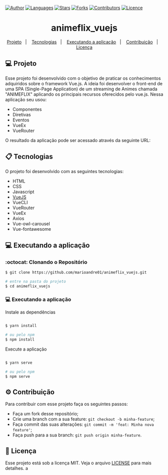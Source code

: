 [![Author](https://img.shields.io/badge/author-marioandre01-37C580?style=flat-square)](https://github.com/marioandre01)
[![Languages](https://img.shields.io/github/languages/count/marioandre01/animeflix_vuejs?color=%2337C580&style=flat-square)](#)
[![Stars](https://img.shields.io/github/stars/marioandre01/animeflix_vuejs?color=37C580&style=flat-square)](https://github.com/marioandre01/animeflix_vuejs/stargazers)
[![Forks](https://img.shields.io/github/forks/marioandre01/animeflix_vuejs?color=%2337C580&style=flat-square)](https://github.com/marioandre01/animeflix_vuejs/network/members)
[![Contributors](https://img.shields.io/github/contributors/marioandre01/animeflix_vuejs?color=37C580&style=flat-square)](https://github.com/marioandre01/animeflix_vuejs/graphs/contributors)
[![Licence](https://img.shields.io/github/license/marioandre01/animeflix_vuejs?color=%2337C580&style=flat-square)](https://github.com/marioandre01/animeflix_vuejs/blob/master/LICENCE.md)


<h1 align="center">
    animeflix_vuejs
</h1>

<p align="center"> 
  <a href="#-projeto">Projeto</a>&nbsp;&nbsp;&nbsp;|&nbsp;&nbsp;&nbsp;
  <a href="#-tecnologias">Tecnologias</a>&nbsp;&nbsp;&nbsp;|&nbsp;&nbsp;&nbsp;
  <!-- <a href="#-layout">Layout</a>&nbsp;&nbsp;&nbsp;|&nbsp;&nbsp;&nbsp; -->
  <a href="#-executando-a-aplicação">Executando a aplicação</a>&nbsp;&nbsp;&nbsp;|&nbsp;&nbsp;&nbsp;
  <a href="#gear-contribuição">Contribuição</a>&nbsp;&nbsp;&nbsp;|&nbsp;&nbsp;&nbsp;
  <a href="#memo-licença">Licença</a>
</p>

## 💻 Projeto

Esse projeto foi desenvolvido com o objetivo de praticar os conhecimentos adquiridos sobre o framework Vue.js. A ideia foi desenvolver o front-end de uma SPA (Single-Page Application) de um streaming de Animes chamada "ANIMEFLIX" aplicando os principais recursos oferecidos pelo vue.js. Nessa aplicação seu usou:

- Componentes
- Diretivas
- Eventos
- VueEx
- VueRouter

O resultado da aplicação pode ser acessado através da seguinte URL:


## 📋 Tecnologias

O projeto foi desenvolvido com as seguintes tecnologias:

- HTML
- CSS
- Javascript
- [VueJS](https://vuejs.org/)
- VueCLI
- VueRouter
- VueEx
- Axios
- Vue-owl-carousel
- Vue-fontawesome

<!-- ## 🎨 Layout

### 💻 Web 

<p align="center">
  <img alt="covid19_react_page_web" title="covid19_react_page_web" src="img/covid19_react_page_web.png" width="800px">
</p> -->

## 💻 Executando a aplicação

### :octocat: Clonando o Repositório

```bash
$ git clone https://github.com/marioandre01/animeflix_vuejs.git

# entre na pasta do projeto
$ cd animeflix_vuejs
```
### 💻 Executando a aplicação

Instale as dependências

```bash

$ yarn install

# ou pelo npm
$ npm install

```

Execute a aplicação

```bash

$ yarn serve

# ou pelo npm
$ npm serve

```
## :gear: Contribuição

Para contribuir com esse projeto faça os seguintes passos:

- Faça um fork desse repositório;
- Crie uma branch com a sua feature: `git checkout -b minha-feature`;
- Faça commit das suas alterações: `git commit -m 'feat: Minha nova feature'`;
- Faça push para a sua branch: `git push origin minha-feature`.

## :memo: Licença

Esse projeto está sob a licença MIT. Veja o arquivo [LICENSE](./LICENSE) para mais detalhes. a




